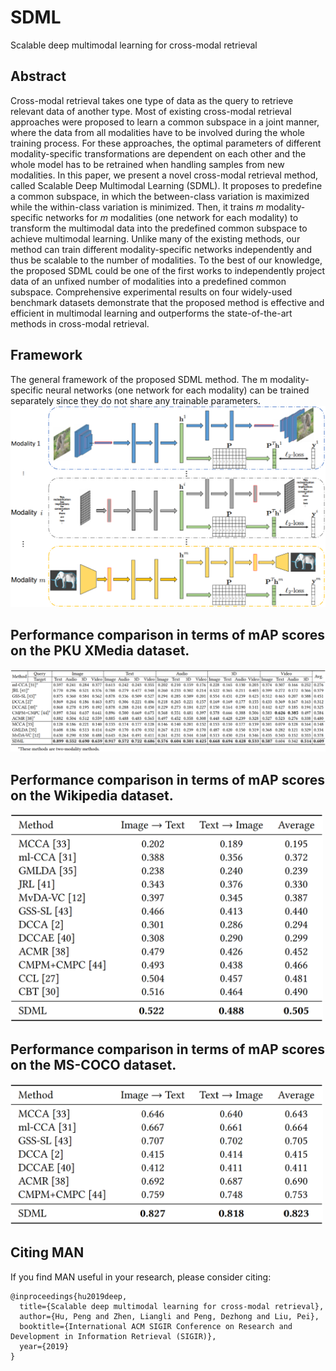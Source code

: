 # SDML
Scalable deep multimodal learning for cross-modal retrieval

## Abstract
Cross-modal retrieval takes one type of data as the query to retrieve relevant data of another type. Most of existing cross-modal retrieval approaches were proposed to learn a common subspace in a joint manner, where the data from all modalities have to be involved during the whole training process. For these approaches, the optimal parameters of different modality-specific transformations are dependent on each other and the whole model has to be retrained when handling samples from new modalities. In this paper, we present a novel cross-modal retrieval method, called Scalable Deep Multimodal Learning (SDML). It proposes to predefine a common subspace, in which the between-class variation is maximized while the within-class variation is minimized. Then, it trains $m$ modality-specific networks for $m$ modalities (one network for each modality) to transform the multimodal data into the predefined common subspace to achieve multimodal learning. Unlike many of the existing methods, our method can train different modality-specific networks independently and thus be scalable to the number of modalities. To the best of our knowledge, the proposed SDML could be one of the first works to independently project data of an unfixed number of modalities into a predefined common subspace. Comprehensive experimental results on four widely-used benchmark datasets demonstrate that the proposed method is effective and efficient in multimodal learning and outperforms the state-of-the-art methods in cross-modal retrieval.

## Framework
The general framework of the proposed SDML method. The m modality-specific neural networks (one network for
each modality) can be trained separately since they do not share any trainable parameters.
![MAN](framework.png)

<!--## Performance comparison in terms of mAP scores on the PKU XMedia dataset.
![Result](pascal_sentence_results.png)-->
## Performance comparison in terms of mAP scores on the PKU XMedia dataset.
<img src="XMedia.png" width="900"/>

<!--## Performance comparison in terms of mAP scores on the Wikipedia dataset.
![Result](Wikipedia.png)-->
## Performance comparison in terms of mAP scores on the Wikipedia dataset.
<img src="Wikipedia.png" width="500"/>

<!--## Performance comparison in terms of mAP scores on the MS-COCO dataset.
![Result](MSCOCO.png)-->
## Performance comparison in terms of mAP scores on the MS-COCO dataset.
<img src="MSCOCO.png" width="500"/>

## Citing MAN
If you find MAN useful in your research, please consider citing:
```
@inproceedings{hu2019deep,
  title={Scalable deep multimodal learning for cross-modal retrieval},
  author={Hu, Peng and Zhen, Liangli and Peng, Dezhong and Liu, Pei},
  booktitle={International ACM SIGIR Conference on Research and Development in Information Retrieval (SIGIR)},
  year={2019}
}
```
